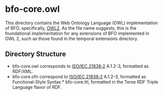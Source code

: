 # bfo-core.owl

This directory contains the Web Ontology Language (OWL) implementation of BFO, specifically, [OWL2](https://www.w3.org/TR/owl2-overview/). As the file name suggests, this is the foundational implementation for any extensions of BFO implemented in OWL 2, such as those found in the temporal extensions directory. 

## Directory Structure
* bfo-core.owl corresponds to [ISO/IEC 21838‑2](https://www.iso.org/obp/ui/#iso:std:iso-iec:21838:-2:ed-1:v1:en) A.1.2-3, formatted as RDF/XML. 
* bfo-core.ofn correspond to [ISO/IEC 21838‑2](https://www.iso.org/obp/ui/#iso:std:iso-iec:21838:-2:ed-1:v1:en) A.1.2-3, formatted as Functional-Style Syntax.* bfo-core.ttl, formatted in the Terse RDF Triple Language flavor of RDF.